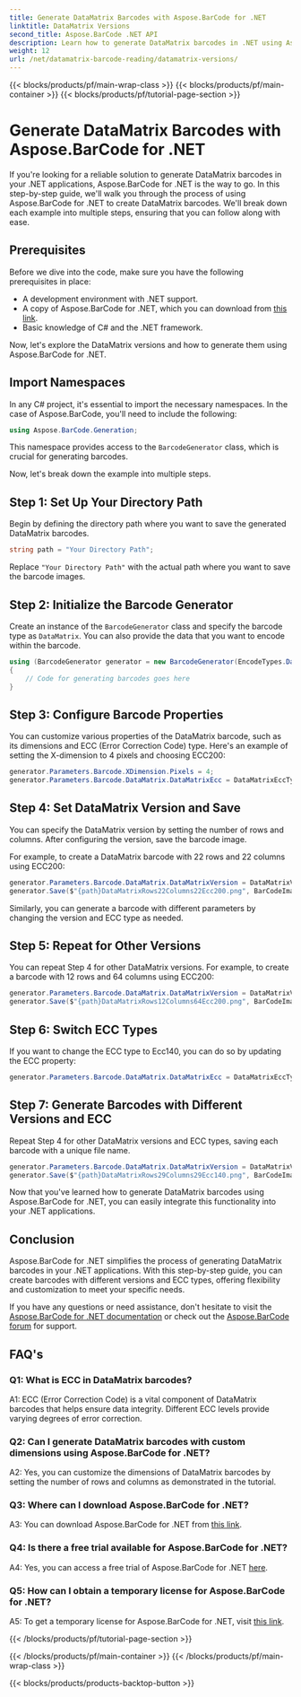 ```yaml
---
title: Generate DataMatrix Barcodes with Aspose.BarCode for .NET
linktitle: DataMatrix Versions
second_title: Aspose.BarCode .NET API
description: Learn how to generate DataMatrix barcodes in .NET using Aspose.BarCode for .NET. Custom dimensions, ECC support, and more.
weight: 12
url: /net/datamatrix-barcode-reading/datamatrix-versions/
---
```


{{< blocks/products/pf/main-wrap-class >}}
{{< blocks/products/pf/main-container >}}
{{< blocks/products/pf/tutorial-page-section >}}

# Generate DataMatrix Barcodes with Aspose.BarCode for .NET

If you're looking for a reliable solution to generate DataMatrix barcodes in your .NET applications, Aspose.BarCode for .NET is the way to go. In this step-by-step guide, we'll walk you through the process of using Aspose.BarCode for .NET to create DataMatrix barcodes. We'll break down each example into multiple steps, ensuring that you can follow along with ease.

## Prerequisites

Before we dive into the code, make sure you have the following prerequisites in place:
- A development environment with .NET support.
- A copy of Aspose.BarCode for .NET, which you can download from [this link](https://releases.aspose.com/barcode/net/).
- Basic knowledge of C# and the .NET framework.

Now, let's explore the DataMatrix versions and how to generate them using Aspose.BarCode for .NET.

## Import Namespaces

In any C# project, it's essential to import the necessary namespaces. In the case of Aspose.BarCode, you'll need to include the following:

```csharp
using Aspose.BarCode.Generation;
```

This namespace provides access to the `BarcodeGenerator` class, which is crucial for generating barcodes.

Now, let's break down the example into multiple steps.

## Step 1: Set Up Your Directory Path

Begin by defining the directory path where you want to save the generated DataMatrix barcodes.

```csharp
string path = "Your Directory Path";
```

Replace `"Your Directory Path"` with the actual path where you want to save the barcode images.

## Step 2: Initialize the Barcode Generator

Create an instance of the `BarcodeGenerator` class and specify the barcode type as `DataMatrix`. You can also provide the data that you want to encode within the barcode.

```csharp
using (BarcodeGenerator generator = new BarcodeGenerator(EncodeTypes.DataMatrix, "Åspóse.Barcóde©"))
{
    // Code for generating barcodes goes here
}
```

## Step 3: Configure Barcode Properties

You can customize various properties of the DataMatrix barcode, such as its dimensions and ECC (Error Correction Code) type. Here's an example of setting the X-dimension to 4 pixels and choosing ECC200:

```csharp
generator.Parameters.Barcode.XDimension.Pixels = 4;
generator.Parameters.Barcode.DataMatrix.DataMatrixEcc = DataMatrixEccType.Ecc200;
```

## Step 4: Set DataMatrix Version and Save

You can specify the DataMatrix version by setting the number of rows and columns. After configuring the version, save the barcode image.

For example, to create a DataMatrix barcode with 22 rows and 22 columns using ECC200:

```csharp
generator.Parameters.Barcode.DataMatrix.DataMatrixVersion = DataMatrixVersion.ECC200_22x22;
generator.Save($"{path}DataMatrixRows22Columns22Ecc200.png", BarCodeImageFormat.Png);
```

Similarly, you can generate a barcode with different parameters by changing the version and ECC type as needed.

## Step 5: Repeat for Other Versions

You can repeat Step 4 for other DataMatrix versions. For example, to create a barcode with 12 rows and 64 columns using ECC200:

```csharp
generator.Parameters.Barcode.DataMatrix.DataMatrixVersion = DataMatrixVersion.DMRE_12x64;
generator.Save($"{path}DataMatrixRows12Columns64Ecc200.png", BarCodeImageFormat.Png);
```

## Step 6: Switch ECC Types

If you want to change the ECC type to Ecc140, you can do so by updating the ECC property:

```csharp
generator.Parameters.Barcode.DataMatrix.DataMatrixEcc = DataMatrixEccType.Ecc140;
```

## Step 7: Generate Barcodes with Different Versions and ECC

Repeat Step 4 for other DataMatrix versions and ECC types, saving each barcode with a unique file name.

```csharp
generator.Parameters.Barcode.DataMatrix.DataMatrixVersion = DataMatrixVersion.ECC000_140_29x29;
generator.Save($"{path}DataMatrixRows29Columns29Ecc140.png", BarCodeImageFormat.Png);
```

Now that you've learned how to generate DataMatrix barcodes using Aspose.BarCode for .NET, you can easily integrate this functionality into your .NET applications.

## Conclusion

Aspose.BarCode for .NET simplifies the process of generating DataMatrix barcodes in your .NET applications. With this step-by-step guide, you can create barcodes with different versions and ECC types, offering flexibility and customization to meet your specific needs.

If you have any questions or need assistance, don't hesitate to visit the [Aspose.BarCode for .NET documentation](https://reference.aspose.com/barcode/net/) or check out the [Aspose.BarCode forum](https://forum.aspose.com/c/barcode/13) for support.

## FAQ's

### Q1: What is ECC in DataMatrix barcodes?

A1: ECC (Error Correction Code) is a vital component of DataMatrix barcodes that helps ensure data integrity. Different ECC levels provide varying degrees of error correction.

### Q2: Can I generate DataMatrix barcodes with custom dimensions using Aspose.BarCode for .NET?

A2: Yes, you can customize the dimensions of DataMatrix barcodes by setting the number of rows and columns as demonstrated in the tutorial.

### Q3: Where can I download Aspose.BarCode for .NET?

A3: You can download Aspose.BarCode for .NET from [this link](https://releases.aspose.com/barcode/net/).

### Q4: Is there a free trial available for Aspose.BarCode for .NET?

A4: Yes, you can access a free trial of Aspose.BarCode for .NET [here](https://releases.aspose.com/).

### Q5: How can I obtain a temporary license for Aspose.BarCode for .NET?

A5: To get a temporary license for Aspose.BarCode for .NET, visit [this link](https://purchase.aspose.com/temporary-license/).

{{< /blocks/products/pf/tutorial-page-section >}}

{{< /blocks/products/pf/main-container >}}
{{< /blocks/products/pf/main-wrap-class >}}

{{< blocks/products/products-backtop-button >}}
